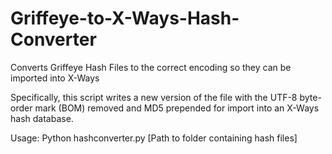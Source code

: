 # Griffeye-to-X-Ways-Hash-Converter
Converts Griffeye Hash Files to the correct encoding so they can be imported into X-Ways

Specifically, this script writes a new version of the file with the UTF-8 byte-order mark (BOM) removed and MD5 prepended for import into an X-Ways hash database. 

Usage: Python hashconverter.py [Path to folder containing hash files]


